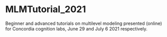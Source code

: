 # MLMTutorial_2021
Beginner and advanced tutorials on multilevel modeling presented (online) for Concordia cognition labs, June 29 and July 6 2021 respectively. 
